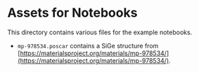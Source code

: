 # Assets for Notebooks

This directory contains various files for the example notebooks.

- `mp-978534.poscar` contains a SiGe structure from [https://materialsproject.org/materials/mp-978534/](https://materialsproject.org/materials/mp-978534/).
